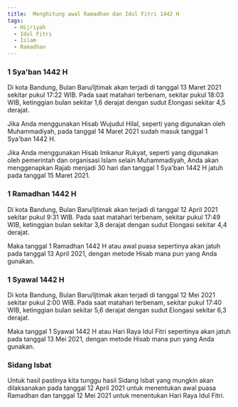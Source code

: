 ```yaml
---
title:  Menghitung awal Ramadhan dan Idul Fitri 1442 H
tags:
  - Hijriyah
  - Idul Fitri
  - Islam
  - Ramadhan
---
```


### 1 Sya'ban 1442 H

Di kota Bandung, Bulan Baru/Ijtimak akan terjadi di tanggal 13 Maret 2021 sekitar pukul 17:22 WIB. Pada saat matahari terbenam, sekitar pukul 18:03 WIB, ketinggian bulan sekitar 1,6 derajat dengan sudut Elongasi sekitar 4,5 derajat.

<!--more-->

Jika Anda menggunakan Hisab Wujudul Hilal, seperti yang digunakan oleh Muhammadiyah, pada tanggal 14 Maret 2021 sudah masuk tanggal 1 Sya'ban 1442 H.

Jika Anda menggunakan Hisab Imkanur Rukyat, seperti yang digunakan oleh pemerintah dan organisasi Islam selain Muhammadiyah, Anda akan menggenapkan Rajab menjadi 30 hari dan tanggal 1 Sya'ban 1442 H jatuh pada tanggal 15 Maret 2021.

### 1 Ramadhan 1442 H

Di kota Bandung, Bulan Baru/Ijtimak akan terjadi di tanggal 12 April 2021 sekitar pukul 9:31 WIB. Pada saat matahari terbenam, sekitar pukul 17:49 WIB, ketinggian bulan sekitar 3,8 derajat dengan sudut Elongasi sekitar 4,4 derajat.

Maka tanggal 1 Ramadhan 1442 H atau awal puasa sepertinya akan jatuh pada tanggal 13 April 2021, dengan metode Hisab mana pun yang Anda gunakan.

### 1 Syawal 1442 H

Di kota Bandung, Bulan Baru/Ijtimak akan terjadi di tanggal 12 Mei 2021 sekitar pukul 2:00 WIB. Pada saat matahari terbenam, sekitar pukul 17:40 WIB, ketinggian bulan sekitar 5,6 derajat dengan sudut Elongasi sekitar 6,3 derajat.

Maka tanggal 1 Syawal 1442 H atau Hari Raya Idul Fitri sepertinya akan jatuh pada tanggal 13 Mei 2021, dengan metode Hisab mana pun yang Anda gunakan.

### Sidang Isbat

Untuk hasil pastinya kita tunggu hasil Sidang Isbat yang mungkin akan dilaksanakan pada tanggal 12 April 2021 untuk menentukan awal puasa Ramadhan dan tanggal 12 Mei 2021 untuk menentukan Hari Raya Idul Fitri.

